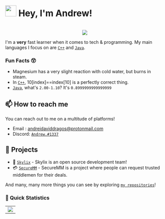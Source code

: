 
# <img src="https://media.giphy.com/media/hvRJCLFzcasrR4ia7z/giphy.gif" width="35px"> Hey, I'm Andrew! 
<p align="center"><br>
  <a href="https://evie.pw/discord">
    <img src="https://lanyard.cnrad.dev/api/325345907719536641"/>
     </a>
</p>

I'm a **very** fast learner when it comes to tech & programming. My main languages I focus on are [`C++`] and [`Java`].

### Fun Facts 😲

-  Magnesium has a very slight reaction with cold water, but burns in steam.
- In [`C++`], 10[index]==index[10] is a perfectly correct thing.
- [`Java`], what's `2.00-1.10`? It's `0.8999999999999999`

## 📫 How to reach me

You can reach out to me on a multitude of platforms!

- Email : andreidaviddragos@protonmail.com
- Discord: [`Andrew.#1337`](https://discord.com/users/325345907719536641)

## 🚧 Projects

- 💫 [`Skylix`] - Skylix is an open source development team!
- 💳 [`SecureMM`] - SecureMM is a project where people can request trusted middlemen for their deals.

And many, many more things you can see by exploring [`my repositories`]!

### 👀 Quick Statistics

<table>
  <tr>
    <td align="center" style="padding=0;width=50%;">
      <img align="center" style="padding=0;" src="https://github-readme-stats.vercel.app/api?username=andrewdisco&show_icons=true&theme=aura_dark" />
    </td>
  </tr>
</table>

<!----------------- Quick Links --------------->

[`Java`]: https://www.java.com/en/
[`C++`]: https://www.cplusplus.com/
[`Skylix`]: https://github.com/SkylixGH
[`my repositories`]: https://github.com/AndrewDisco?tab=repositories
[`SecureMM`]: https://securemm.com/
